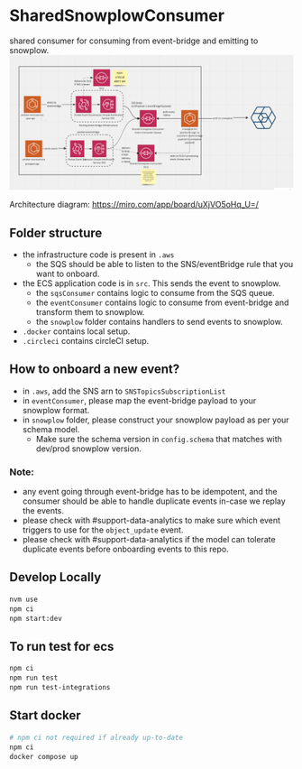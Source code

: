 # SharedSnowplowConsumer

shared consumer for consuming from event-bridge and emitting to snowplow.
![Architecture](snowplow.png)

Architecture diagram: https://miro.com/app/board/uXjVO5oHq_U=/

## Folder structure

- the infrastructure code is present in `.aws`
  - the SQS should be able to listen to the SNS/eventBridge rule that you want to onboard.
- the ECS application code is in `src`. This sends the event to snowplow.
  - the `sqsConsumer` contains logic to consume from the SQS queue.
  - the `eventConsumer` contains logic to consume from event-bridge and transform them to snowplow.
  - the `snowplow` folder contains handlers to send events to snowplow.
- `.docker` contains local setup.
- `.circleci` contains circleCI setup.

## How to onboard a new event?

- in `.aws`, add the SNS arn to `SNSTopicsSubscriptionList`
- in `eventConsumer`, please map the event-bridge payload to your snowplow format.
- in `snowplow` folder, please construct your snowplow payload as per your schema model.
  - Make sure the schema version in `config.schema` that matches with dev/prod snowplow version.

### Note:

- any event going through event-bridge has to be idempotent, and the consumer should be able to handle duplicate events in-case we replay the events.
- please check with #support-data-analytics to make sure which event triggers to use for the `object_update` event.
- please check with #support-data-analytics if the model can tolerate duplicate events before onboarding events to this repo.

## Develop Locally

```bash
nvm use
npm ci
npm start:dev
```

## To run test for ecs

```bash
npm ci
npm run test
npm run test-integrations
```

## Start docker

```bash
# npm ci not required if already up-to-date
npm ci
docker compose up
```
